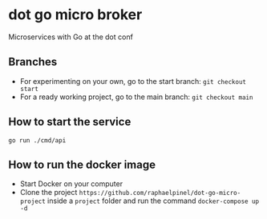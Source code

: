 # dot go micro broker
Microservices with Go at the dot conf

## Branches
- For experimenting on your own, go to the start branch: `git checkout start`
- For a ready working project, go to the main branch: `git checkout main`

## How to start the service
`go run ./cmd/api`

## How to run the docker image
- Start Docker on your computer
- Clone the project `https://github.com/raphaelpinel/dot-go-micro-project` inside a `project` folder and run the command `docker-compose up -d`